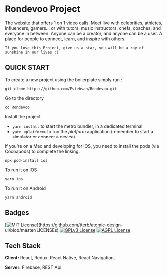 
# Rondevoo Project

The website that offers 1 on 1 video calls. Meet live with celebrities, athletes, influencers, gamers... or with tutors, music instructors, chefs, coaches, and everyone in between. Anyone can be a creator, and anyone can be a user. A place for people to connect, learn, and inspire with others. 

```
If you love this Project, give us a star, you will be a ray of sunshine in our lives :)
```
## QUICK START
To create a new project using the boilerplate simply run :

```
git clone https://github.com/Estehsan/Rondevoo.git
```
Go to the directory 
```
cd Rondevoo
```
Install the project 

- `yarn install` to start the metro bundler, in a dedicated terminal
- `yarn <platform>` to run the *platform* application (remember to start a simulator or connect a device) 

If you're on a Mac and developing for iOS, you need to install the pods (via Cocoapods) to complete the linking.
```
npx pod-install ios
```

To run it on IOS
```
yarn ios
```

To run it on Android
```
yarn android
```
## Badges


[![MIT License](https://img.shields.io/apm/l/atomic-design-ui.svg?)](https://github.com/tterb/atomic-design-ui/blob/master/LICENSEs)
[![GPLv3 License](https://img.shields.io/badge/License-GPL%20v3-yellow.svg)](https://opensource.org/licenses/)
[![AGPL License](https://img.shields.io/badge/license-AGPL-blue.svg)](http://www.gnu.org/licenses/agpl-3.0)

  
## Tech Stack

**Client:** React, Redux, React Native, React Navigation, 

**Server:** Firebase, REST Api

  
